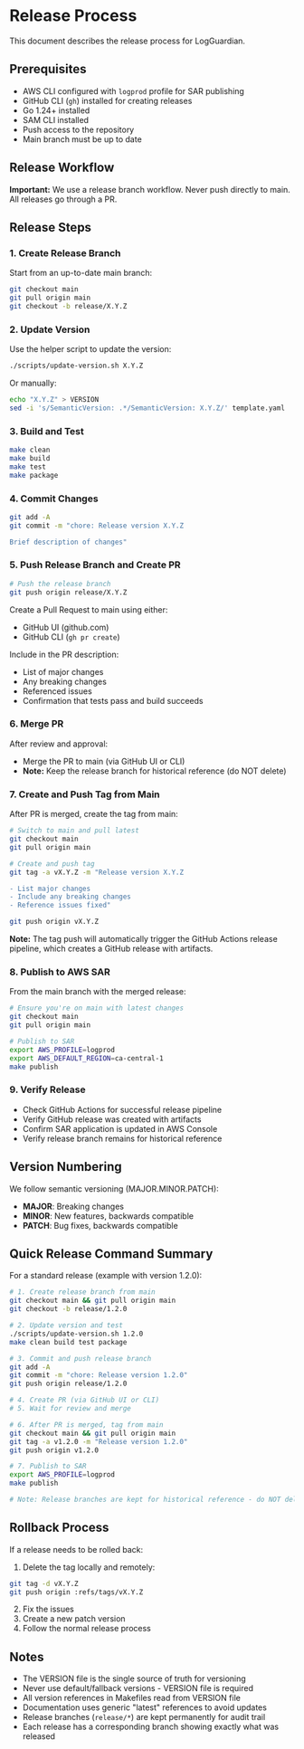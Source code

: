 # Release Process

This document describes the release process for LogGuardian.

## Prerequisites

- AWS CLI configured with `logprod` profile for SAR publishing
- GitHub CLI (`gh`) installed for creating releases
- Go 1.24+ installed
- SAM CLI installed
- Push access to the repository
- Main branch must be up to date

## Release Workflow

**Important:** We use a release branch workflow. Never push directly to main. All releases go through a PR.

## Release Steps

### 1. Create Release Branch

Start from an up-to-date main branch:

```bash
git checkout main
git pull origin main
git checkout -b release/X.Y.Z
```

### 2. Update Version

Use the helper script to update the version:

```bash
./scripts/update-version.sh X.Y.Z
```

Or manually:
```bash
echo "X.Y.Z" > VERSION
sed -i 's/SemanticVersion: .*/SemanticVersion: X.Y.Z/' template.yaml
```

### 3. Build and Test

```bash
make clean
make build
make test
make package
```

### 4. Commit Changes

```bash
git add -A
git commit -m "chore: Release version X.Y.Z

Brief description of changes"
```

### 5. Push Release Branch and Create PR

```bash
# Push the release branch
git push origin release/X.Y.Z
```

Create a Pull Request to main using either:
- GitHub UI (github.com)
- GitHub CLI (`gh pr create`)

Include in the PR description:
- List of major changes
- Any breaking changes
- Referenced issues
- Confirmation that tests pass and build succeeds

### 6. Merge PR

After review and approval:
- Merge the PR to main (via GitHub UI or CLI)
- **Note:** Keep the release branch for historical reference (do NOT delete)

### 7. Create and Push Tag from Main

After PR is merged, create the tag from main:

```bash
# Switch to main and pull latest
git checkout main
git pull origin main

# Create and push tag
git tag -a vX.Y.Z -m "Release version X.Y.Z

- List major changes
- Include any breaking changes
- Reference issues fixed"

git push origin vX.Y.Z
```

**Note:** The tag push will automatically trigger the GitHub Actions release pipeline, which creates a GitHub release with artifacts.

### 8. Publish to AWS SAR

From the main branch with the merged release:

```bash
# Ensure you're on main with latest changes
git checkout main
git pull origin main

# Publish to SAR
export AWS_PROFILE=logprod
export AWS_DEFAULT_REGION=ca-central-1
make publish
```

### 9. Verify Release

- Check GitHub Actions for successful release pipeline
- Verify GitHub release was created with artifacts
- Confirm SAR application is updated in AWS Console
- Verify release branch remains for historical reference

## Version Numbering

We follow semantic versioning (MAJOR.MINOR.PATCH):

- **MAJOR**: Breaking changes
- **MINOR**: New features, backwards compatible
- **PATCH**: Bug fixes, backwards compatible

## Quick Release Command Summary

For a standard release (example with version 1.2.0):

```bash
# 1. Create release branch from main
git checkout main && git pull origin main
git checkout -b release/1.2.0

# 2. Update version and test
./scripts/update-version.sh 1.2.0
make clean build test package

# 3. Commit and push release branch
git add -A
git commit -m "chore: Release version 1.2.0"
git push origin release/1.2.0

# 4. Create PR (via GitHub UI or CLI)
# 5. Wait for review and merge

# 6. After PR is merged, tag from main
git checkout main && git pull origin main
git tag -a v1.2.0 -m "Release version 1.2.0"
git push origin v1.2.0

# 7. Publish to SAR
export AWS_PROFILE=logprod
make publish

# Note: Release branches are kept for historical reference - do NOT delete
```

## Rollback Process

If a release needs to be rolled back:

1. Delete the tag locally and remotely:
```bash
git tag -d vX.Y.Z
git push origin :refs/tags/vX.Y.Z
```

2. Fix the issues
3. Create a new patch version
4. Follow the normal release process

## Notes

- The VERSION file is the single source of truth for versioning
- Never use default/fallback versions - VERSION file is required
- All version references in Makefiles read from VERSION file
- Documentation uses generic "latest" references to avoid updates
- Release branches (`release/*`) are kept permanently for audit trail
- Each release has a corresponding branch showing exactly what was released